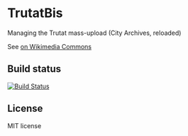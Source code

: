 TrutatBis
=========

Managing the Trutat mass-upload (City Archives, reloaded)

See [on Wikimedia Commons](https://commons.wikimedia.org/wiki/Commons:Batch_uploading/Fonds_Eug%C3%A8ne_Trutat_bis)


Build status
------------
[![Build Status](https://secure.travis-ci.org/JeanFred/TrutatBis.png)](http://travis-ci.org/JeanFred/TrutatBis)


License
-------
MIT license
